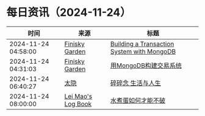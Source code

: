 ﻿# 每日资讯（2024-11-24）

|时间|来源|标题|
|---|---|---|
|2024-11-24 04:58:00|[Finisky Garden](https://finisky.github.io/atom.xml)|[Building a Transaction System with MongoDB](https://finisky.github.io/en/building-a-transaction-system-with-mongodb/)|
|2024-11-24 04:31:03|[Finisky Garden](https://finisky.github.io/atom.xml)|[用MongoDB构建交易系统](https://finisky.github.io/building-a-transaction-system-with-mongodb/)|
|2024-11-24 06:40:27|[太隐](https://wangyurui.com/feed.xml)|[碎碎念 生活与人生](https://wangyurui.com/posts/sui-sui-nian-bbc88676)|
|2024-11-24 08:00:00|[Lei Mao's Log Book](https://leimao.github.io/atom.xml)|[水煮蛋如何才能不破](https://leimao.github.io/essay/%E6%B0%B4%E7%85%AE%E8%9B%8B%E5%A6%82%E4%BD%95%E6%89%8D%E8%83%BD%E4%B8%8D%E7%A0%B4/)|
